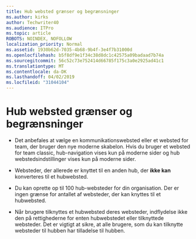 ```yaml
---
title: Hub websted grænser og begrænsninger
ms.author: kirks
author: Techwriter40
ms.audience: ITPro
ms.topic: article
ROBOTS: NOINDEX, NOFOLLOW
localization_priority: Normal
ms.assetid: 1930b62d-7035-4b68-9b4f-3e4f7b31000d
ms.openlocfilehash: b5f8df9e1f34c38d8dc1c42575a09badaad7b74a
ms.sourcegitcommit: 56c52c73e752414d66785f175c3a0e2925ad41c1
ms.translationtype: MT
ms.contentlocale: da-DK
ms.lasthandoff: 04/02/2019
ms.locfileid: "31044104"
---
```

# <a name="hub-site-limits-and-restrictions"></a>Hub websted grænser og begrænsninger


- Det anbefales at vælge en kommunikationswebsted eller et websted for team, der bruger den nye moderne skabelon. Hvis du bruger et websted for team classic, hub-navigation vises kun på moderne sider og hub webstedsindstillinger vises kun på moderne sider.


- Websteder, der allerede er knyttet til en anden hub, der **ikke kan** konverteres til et hubwebsted.


- Du kan oprette op til 100 hub-websteder for din organisation. Der er ingen grænse for antallet af websteder, der kan knyttes til et hubwebsted.


- Når brugere tilknyttes et hubwebsted deres websteder, indflydelse ikke den på rettighederne for enten hubwebstedet eller tilknyttede websteder. Det er vigtigt at sikre, at alle brugere, som du kan tilknytte websteder til hubben har tilladelse til hubben.

